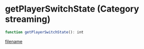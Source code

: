 # getPlayerSwitchState (Category streaming)

```js
function getPlayerSwitchState(): int
```

[filename](getPlayerSwitchState_m.md ':include')
